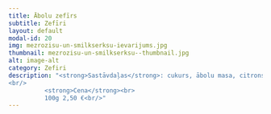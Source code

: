 ```yaml
---
title: Ābolu zefīrs
subtitle: Zefīri
layout: default
modal-id: 20
img: mezrozisu-un-smilkserksu-ievarijums.jpg
thumbnail: mezrozisu-un-smilkserksu--thumbnail.jpg
alt: image-alt
category: Zefiri
description: "<strong>Sastāvdaļas</strong>: cukurs, ābolu masa, citronskābe.<br/>
<br/>
          <strong>Cena</strong><br>
          100g 2,50 €<br/>"
---
```

